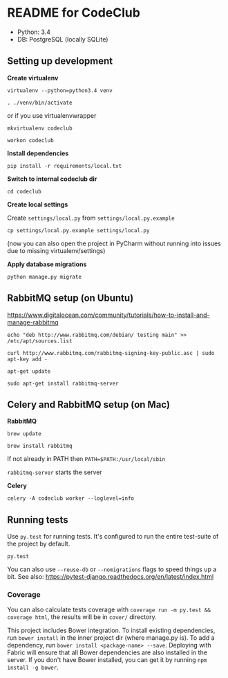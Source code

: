 # README for CodeClub

 - Python:  3.4
 - DB:      PostgreSQL (locally SQLite)

## Setting up development

**Create virtualenv**

 `virtualenv --python=python3.4 venv`

 `. ./venv/bin/activate`

or if you use virtualenvwrapper

 `mkvirtualenv codeclub`

 `workon codeclub`

**Install dependencies**

 `pip install -r requirements/local.txt`

**Switch to internal codeclub dir**

 `cd codeclub`

**Create local settings**

Create `settings/local.py` from `settings/local.py.example`

    cp settings/local.py.example settings/local.py

(now you can also open the project in PyCharm without running into issues due to missing virtualenv/settings)

**Apply database migrations**

 `python manage.py migrate`

## RabbitMQ setup (on Ubuntu)

https://www.digitalocean.com/community/tutorials/how-to-install-and-manage-rabbitmq

`echo "deb http://www.rabbitmq.com/debian/ testing main" >> /etc/apt/sources.list`

`curl http://www.rabbitmq.com/rabbitmq-signing-key-public.asc | sudo apt-key add -`

`apt-get update`

`sudo apt-get install rabbitmq-server`

## Celery and RabbitMQ setup (on Mac)

**RabbitMQ**

`brew update`

`brew install rabbitmq`

If not already in PATH then `PATH=$PATH:/usr/local/sbin`

`rabbitmq-server` starts the server

**Celery**

`celery -A codeclub worker --loglevel=info`

## Running tests

Use `py.test` for running tests. It's configured to run the entire test-suite of the project by default.

    py.test

You can also use `--reuse-db` or `--nomigrations` flags to speed things up a bit. See also:
https://pytest-django.readthedocs.org/en/latest/index.html

### Coverage

You can also calculate tests coverage with `coverage run -m py.test && coverage html`,
the results will be in `cover/` directory.



This project includes Bower integration.
To install existing dependencies, run `bower install` in the inner project dir (where manage.py is).
To add a dependency, run `bower install <package-name> --save`.
Deploying with Fabric will ensure that all Bower dependencies are also installed in the server.
If you don't have Bower installed, you can get it by running `npm install -g bower`.
